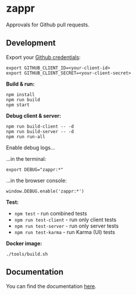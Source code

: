 # zappr

Approvals for Github pull requests.

## Development

Export your [Github credentials](https://github.com/settings/applications):

```
export GITHUB_CLIENT_ID=<your-client-id>
export GITHUB_CLIENT_SECRET=<your-client-secret>
```

**Build & run:**

```
npm install
npm run build
npm start
```

**Debug client & server:**

```
npm run build-client -- -d
npm run build-server -- -d
npm run run-all
```

Enable debug logs...

...in the terminal:

```
export DEBUG="zappr:*"
```

...in the browser console:

```
window.DEBUG.enable('zappr:*')
```

**Test:**

* `npm test` - run combined tests
* `npm run test-client` - run only client tests
* `npm run test-server` - run only server tests
* `npm run test-karma` - run Karma (UI) tests

**Docker image:**

```
./tools/build.sh
```

## Documentation

You can find the documentation [here](doc/readme.md).
